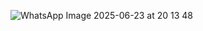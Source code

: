 ![WhatsApp Image 2025-06-23 at 20 13 48](https://github.com/user-attachments/assets/fdba67ff-a886-4d49-abe1-75d155c12112)
